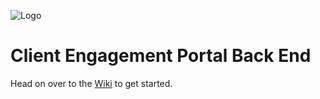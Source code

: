 ![Logo](https://cdn.discordapp.com/attachments/760248108495274024/778004613910888458/RevatureWithText.png)
# Client Engagement Portal Back End
Head on over to the [Wiki](https://github.com/revaturelabs/client-engagement-portal-back/wiki) to get started.